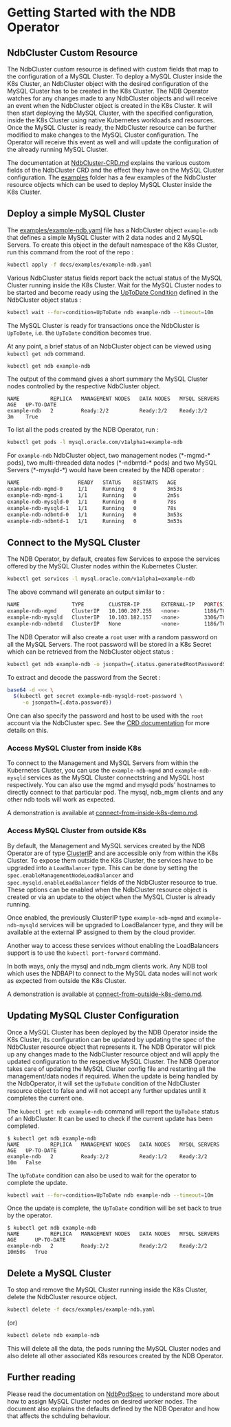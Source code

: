 # Getting Started with the NDB Operator

## NdbCluster Custom Resource

The NdbCluster custom resource is defined with custom fields that map to the configuration of a MySQL Cluster. To deploy a MySQL Cluster inside the K8s Cluster, an NdbCluster object with the desired configuration of the MySQL Cluster has to be created in the K8s Cluster. The NDB Operator watches for any changes made to any NdbCluster objects and will receive an event when the NdbCluster object is created in the K8s Cluster. It will then start deploying the MySQL Cluster, with the specified configuration, inside the K8s Cluster using native Kubernetes workloads and resources. Once the MySQL Cluster is ready, the NdbCluster resource can be further modified to make changes to the MySQL Cluster configuration. The Operator will receive this event as well and will update the configuration of the already running MySQL Cluster.

The documentation at [NdbCluster-CRD.md](NdbCluster-CRD.md) explains the various custom fields of the NdbCluster CRD and the effect they have on the MySQL Cluster configuration. The [examples](examples) folder has a few examples of the NdbCluster resource objects which can be used to deploy MySQL Cluster inside the K8s Cluster.

## Deploy a simple MySQL Cluster

The [examples/example-ndb.yaml](examples/example-ndb.yaml) file has a NdbCluster object `example-ndb` that defines a simple MySQL Cluster with 2 data nodes and 2 MySQL Servers. To create this object in the default namespace of the K8s Cluster, run this command from the root of the repo :

```sh
kubectl apply -f docs/examples/example-ndb.yaml
```

Various NdbCluster status fields report back the actual status of the MySQL Cluster running inside the K8s Cluster. Wait for the MySQL Cluster nodes to be started and become ready using the [UpToDate Condition](NdbCluster-CRD.md#ndbclusterconditiontypestring-alias) defined in the NdbCluster object status :
```sh
kubectl wait --for=condition=UpToDate ndb example-ndb --timeout=10m
```

The MySQL Cluster is ready for transactions once the NdbCluster is `UpToDate`, i.e. the `UpToDate` condition becomes true.

At any point, a brief status of an NdbCluster object can be viewed using `kubectl get ndb` command.
```sh
kubectl get ndb example-ndb
```
The output of the command gives a short summary the MySQL Cluster nodes controlled by the respective NdbCluster object.
```
NAME          REPLICA   MANAGEMENT NODES   DATA NODES   MYSQL SERVERS   AGE   UP-TO-DATE
example-ndb   2         Ready:2/2          Ready:2/2    Ready:2/2       3m    True
```
To list all the pods created by the NDB Operator, run :

```sh
kubectl get pods -l mysql.oracle.com/v1alpha1=example-ndb
```

For `example-ndb` NdbCluster object, two management nodes (\*-mgmd-\* pods), two multi-threaded data nodes (\*-ndbmtd-\* pods) and two MySQL Servers (\*-mysqld-\*) would have been created by the NDB operator :
```sh
NAME                   READY   STATUS    RESTARTS   AGE
example-ndb-mgmd-0     1/1     Running   0          3m53s
example-ndb-mgmd-1     1/1     Running   0          2m5s
example-ndb-mysqld-0   1/1     Running   0          78s
example-ndb-mysqld-1   1/1     Running   0          78s
example-ndb-ndbmtd-0   1/1     Running   0          3m53s
example-ndb-ndbmtd-1   1/1     Running   0          3m53s
```

## Connect to the MySQL Cluster

The NDB Operator, by default, creates few Services to expose the services offered by the MySQL Cluster nodes within the Kubernetes Cluster.

```sh
kubectl get services -l mysql.oracle.com/v1alpha1=example-ndb
```

The above command will generate an output similar to :

```sh
NAME                 TYPE        CLUSTER-IP       EXTERNAL-IP   PORT(S)    AGE
example-ndb-mgmd     ClusterIP   10.100.207.255   <none>        1186/TCP   5m
example-ndb-mysqld   ClusterIP   10.103.182.157   <none>        3306/TCP   5m
example-ndb-ndbmtd   ClusterIP   None             <none>        1186/TCP   5m
```

The NDB Operator will also create a `root` user with a random password on all the MySQL Servers. The root password will be stored in a K8s Secret which can be retrieved from the NdbCluster object status :

```sh
kubectl get ndb example-ndb -o jsonpath={.status.generatedRootPasswordSecretName}
```

To extract and decode the password from the Secret :
```sh
base64 -d <<< \
  $(kubectl get secret example-ndb-mysqld-root-password \
     -o jsonpath={.data.password})
```
One can also specify the password and host to be used with the `root` account via the NdbCluster spec. See the [CRD documentation](NdbCluster-CRD.md#ndbmysqldspec) for more details on this.

### Access MySQL Cluster from inside K8s

To connect to the Management and MySQL Servers from within the Kubernetes Cluster,  you can use the `example-ndb-mgmd` and `example-ndb-mysqld` services as the MySQL Cluster connectstring and MySQL host respectively. You can also use the mgmd and mysqld pods' hostnames to directly connect to that particular pod.
The mysql, ndb_mgm clients and any other ndb tools will work as expected.

A demonstration is available at [connect-from-inside-k8s-demo.md](connect-from-inside-k8s-demo.md).

### Access MySQL Cluster from outside K8s

By default, the Management and MySQL services created by the NDB Operator are of type [ClusterIP](https://kubernetes.io/docs/concepts/services-networking/service/#publishing-services-service-types) and are accessible only from within the K8s Cluster. To expose them outside the K8s Cluster, the services have to be upgraded into a `LoadBalancer` type. This can be done by setting the `spec.enableManagementNodeLoadBalancer` and `spec.mysqld.enableLoadBalancer` fields of the NdbCluster resource to true. These options can be enabled when the NdbCluster resource object is created or via an update to the object when the MySQL Cluster is already running.

Once enabled, the previously ClusterIP type `example-ndb-mgmd` and `example-ndb-mysqld` services will be upgraded to LoadBalancer type, and they will be available at the external IP assigned to them by the cloud provider.

Another way to access these services without enabling the LoadBalancers support is to use the `kubectl port-forward` command.

In both ways, only the mysql and ndb_mgm clients work. Any NDB tool which uses the NDBAPI to connect to the MySQL data nodes will not work as expected from outside the K8s Cluster.

A demonstration is available at [connect-from-outside-k8s-demo.md](connect-from-outside-k8s-demo.md).

## Updating MySQL Cluster Configuration

Once a MySQL Cluster has been deployed by the NDB Operator inside the K8s Cluster, its configuration can be updated by updating the spec of the NdbCluster resource object that represents it. The NDB Operator will pick up any changes made to the NdbCluster resource object and will apply the updated configuration to the respective MySQL Cluster. The NDB Operator takes care of updating the MySQL Cluster config file and restarting all the management/data nodes if required. When the update is being handled by the NdbOperator, it will set the `UpToDate` condition of the NdbCluster resource object to false and will not accept any further updates until it completes the current one.

The `kubectl get ndb example-ndb` command will report the `UpToDate` status of an NdbCluster. It can be used to check if the current update has been completed.
```
$ kubectl get ndb example-ndb
NAME          REPLICA   MANAGEMENT NODES   DATA NODES   MYSQL SERVERS   AGE   UP-TO-DATE
example-ndb   2         Ready:2/2          Ready:1/2    Ready:2/2       10m   False
```

The `UpToDate` condition can also be used to wait for the operator to complete the update.
```sh
kubectl wait --for=condition=UpToDate ndb example-ndb --timeout=10m
```

Once the update is complete, the `UpToDate` condition will be set back to true by the operator.
```
$ kubectl get ndb example-ndb
NAME          REPLICA   MANAGEMENT NODES   DATA NODES   MYSQL SERVERS   AGE      UP-TO-DATE
example-ndb   2         Ready:2/2          Ready:2/2    Ready:2/2       10m50s   True
```

## Delete a MySQL Cluster
To stop and remove the MySQL Cluster running inside the K8s Cluster, delete the NdbCluster resource object.

```sh
kubectl delete -f docs/examples/example-ndb.yaml
```
(or)
```sh
kubectl delete ndb example-ndb
```
This will delete all the data, the pods running the MySQL Cluster nodes and also delete all other associated K8s resources created by the NDB Operator.

## Further reading

Please read the documentation on [NdbPodSpec](NdbPodSpec-doc.md) to understand more about how to assign MySQL Cluster nodes on desired worker nodes. The document also explains the defaults defined by the NDB Operator and how that affects the schduling behaviour.
